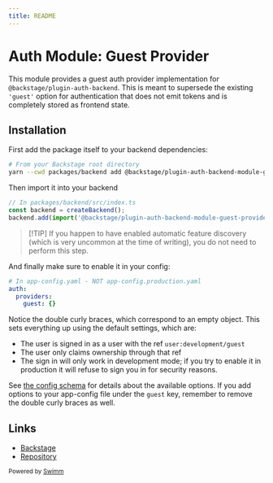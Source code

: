 ```yaml
---
title: README
---
```

# Auth Module: Guest Provider

This module provides a guest auth provider implementation for `@backstage/plugin-auth-backend`. This is meant to supersede the existing `'guest'` option for authentication that does not emit tokens and is completely stored as frontend state.

## Installation

First add the package itself to your backend dependencies:

```bash
# From your Backstage root directory
yarn --cwd packages/backend add @backstage/plugin-auth-backend-module-guest-provider
```

Then import it into your backend

```ts
// In packages/backend/src/index.ts
const backend = createBackend();
backend.add(import('@backstage/plugin-auth-backend-module-guest-provider'));
```

> \[!TIP\] If you happen to have enabled automatic feature discovery (which is very uncommon at the time of writing), you do not need to perform this step.

And finally make sure to enable it in your config:

```yaml
# In app-config.yaml - NOT app-config.production.yaml
auth:
  providers:
    guest: {}
```

Notice the double curly braces, which correspond to an empty object. This sets everything up using the default settings, which are:

- The user is signed in as a user with the ref `user:development/guest`
- The user only claims ownership through that ref
- The sign in will only work in development mode; if you try to enable it in production it will refuse to sign you in for security reasons.

See [the config schema](https://github.com/backstage/backstage/blob/master/plugins/auth-backend-module-guest-provider/config.d.ts) for details about the available options. If you add options to your app-config file under the `guest` key, remember to remove the double curly braces as well.

## Links

- [Backstage](https://backstage.io)
- [Repository](https://github.com/backstage/backstage/tree/master/plugins/auth-backend-module-guest-provider)

<SwmMeta version="3.0.0"><sup>Powered by [Swimm](https://app.swimm.io/)</sup></SwmMeta>
